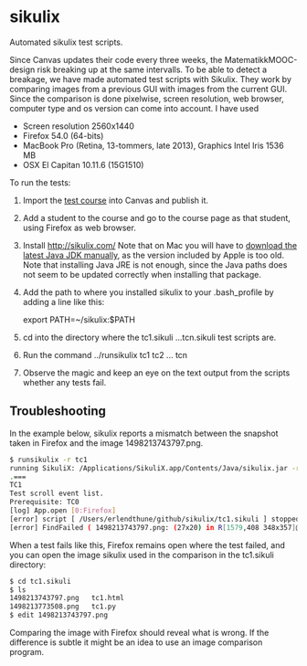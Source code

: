 # sikulix
Automated sikulix test scripts. 

Since Canvas updates their code every three weeks, the MatematikkMOOC-design risk breaking up at the same intervalls. 
To be able to detect a breakage, we have made automated test scripts with Sikulix. They work by comparing images from a previous 
GUI with images from the current GUI. Since the comparison is done pixelwise, screen resolution, web browser, computer type and os version can come into account. I have used

- Screen resolution 2560x1440
- Firefox 54.0 (64-bits)
- MacBook Pro (Retina, 13-tommers, late 2013), Graphics Intel Iris 1536 MB
- OSX El Capitan 10.11.6 (15G1510)

To run the tests: 

1. Import the [test course](https://github.com/matematikk-mooc/imscc/blob/master/Matematikk1/videreutdanning/modul-1-tall-og-tallforstaelse-export.imscc) into Canvas and publish it.
2. Add a student to the course and go to the course page as that student, using Firefox as web browser.
3. Install http://sikulix.com/ Note that on Mac you will have to [download the latest Java JDK manually](https://www.java.com/en/download/), as the version included by Apple is too old. 
Note that installing Java JRE is not enough, since the Java paths does not seem to be updated correctly when installing that package.
4. Add the path to where you installed sikulix to your .bash_profile by adding a line like this:

   export PATH=~/sikulix:$PATH

5. cd into the directory where the tc1.sikuli ...tcn.sikuli  test scripts are.
6. Run the command ../runsikulix tc1 tc2 ... tcn
7. Observe the magic and keep an eye on the text output from the scripts whether any tests fail.

## Troubleshooting
In the example below, sikulix reports a mismatch between the snapshot taken in Firefox and the image 1498213743797.png. 

```Bash
$ runsikulix -r tc1
running SikuliX: /Applications/SikuliX.app/Contents/Java/sikulix.jar -r tc1
.===
TC1
Test scroll event list.
Prerequisite: TC0
[log] App.open [0:Firefox]
[error] script [ /Users/erlendthune/github/sikulix/tc1.sikuli ] stopped with error in line 12
[error] FindFailed ( 1498213743797.png: (27x20) in R[1579,408 348x357]@S(0) E:Y, T:3,0 )
```

When a test fails like this, Firefox remains open where the test failed, and you can open the image sikulix used in the comparison in 
the tc1.sikuli directory:

```Bash
$ cd tc1.sikuli
$ ls
1498213743797.png	tc1.html
1498213773508.png	tc1.py
$ edit 1498213743797.png
```

Comparing the image with Firefox should reveal what is wrong. If the difference is subtle it might be an idea to use an image comparison program.
